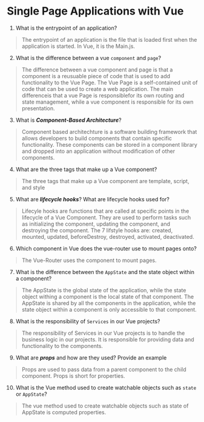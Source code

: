 # Single Page Applications with Vue
01. What is the entrypoint of an application?

  > The entrypoint of an application is the file that is loaded first when the application is started.  In Vue, it is the Main.js.

02. What is the difference between a vue `component` and `page`?

  > The difference between a vue component and page is that a component is a reusuable piece of code that is used to add functionality to the Vue Page.  The Vue Page is a self-contained unit of code that can be used to create a web application.  The main differenceis that a vue Page is responsiblefor its own routing and state management, while a vue component is responsible for its own presentation.

03. What is ***Component-Based Architecture***?

  > Component based architechture is a software building framework that allows developers to build components that contain specific functionality. These components can be stored in a component library and dropped into an application without modification of other components.

04. What are the three tags that make up a Vue component?

  > The three tags that make up a Vue component are template, script, and style

05. What are ***lifecycle hooks***? What are lifecycle hooks used for?

  > Lifecyle hooks are functions that are called at specific points in the lifecycle of a Vue Component.  They are used to perform tasks such as initializing the component, updating the component, and destroying the component. The 7 lifstyle hooks are:
> created, mounted, updated, beforeDestroy, destroyed, activated, deactivated.

06. Which component in Vue does the vue-router use to mount pages onto?

  > The Vue-Router uses the <router-view></router-view> component to mount pages.

07. What is the difference between the `AppState` and the state object within a component?

  > The AppState is the global state of the application, while the state object withing a component is the local state of that component.  The AppState is shared by all the components in the application, while the state object within a component is only accessible to that component.

08. What is the responsibility of `Services` in our Vue projects?

  > The responsibility of Services in our Vue projects is to handle the business logic in our projects.  It is responsible for providing data and functionality to the components.

09. What are ***props*** and how are they used? Provide an example

  > Props are used to pass data from a parent component to the child component. Props is short for properties.

10. What is the Vue method used to create watchable objects such as `state` or `AppState`?

  > The vue method used to create watchable objects such as state of AppState is computed properties. 
